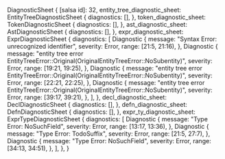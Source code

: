 DiagnosticSheet {
    [salsa id]: 32,
    entity_tree_diagnostic_sheet: EntityTreeDiagnosticSheet {
        diagnostics: [],
    },
    token_diagnostic_sheet: TokenDiagnosticSheet {
        diagnostics: [],
    },
    ast_diagnostic_sheet: AstDiagnosticSheet {
        diagnostics: [],
    },
    expr_diagnostic_sheet: ExprDiagnosticSheet {
        diagnostics: [
            Diagnostic {
                message: "Syntax Error: unrecognized identifier",
                severity: Error,
                range: [21:5, 21:16),
            },
            Diagnostic {
                message: "entity tree error EntityTreeError::Original(OriginalEntityTreeError::NoSubentity)",
                severity: Error,
                range: [19:21, 19:25),
            },
            Diagnostic {
                message: "entity tree error EntityTreeError::Original(OriginalEntityTreeError::NoSubentity)",
                severity: Error,
                range: [22:21, 22:25),
            },
            Diagnostic {
                message: "entity tree error EntityTreeError::Original(OriginalEntityTreeError::NoSubentity)",
                severity: Error,
                range: [39:17, 39:21),
            },
        ],
    },
    decl_diagnostic_sheet: DeclDiagnosticSheet {
        diagnostics: [],
    },
    defn_diagnostic_sheet: DefnDiagnosticSheet {
        diagnostics: [],
    },
    expr_ty_diagnostic_sheet: ExprTypeDiagnosticSheet {
        diagnostics: [
            Diagnostic {
                message: "Type Error: NoSuchField",
                severity: Error,
                range: [13:17, 13:36),
            },
            Diagnostic {
                message: "Type Error: TodoSuffix",
                severity: Error,
                range: [21:5, 27:7),
            },
            Diagnostic {
                message: "Type Error: NoSuchField",
                severity: Error,
                range: [34:13, 34:51),
            },
        ],
    },
}